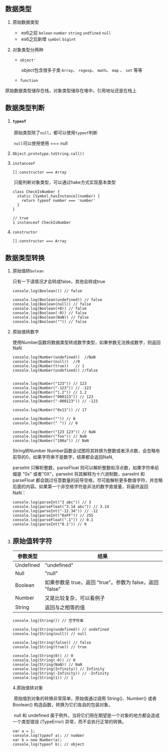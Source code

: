 ## 数据类型

1. 原始数据类型

   - ​	es6之前 `bolean` `number` `string` `undfined` `null`
   - ​	es6之后新增 `symbol` `bigint`

2. 对象类型分两种

   - `object'`

     ​	object包含很多子类 `Array`、 `regexp`、 `math`、 `map` 、 `set` 等等

   - `function`

原始数据类型储存在栈，对象类型储存在堆中，引用地址还是在栈上

## 数据类型判断

1. #### `typeof`

   ​	原始类型除了`null`，都可以使用`typeof`判断

   ​	`null`可以使用使用 === null 

2. `Object.prototype.toString.call()` 

3. `instanceof`

   ```
   [].constructor === Array
   ```

   ​	只能判断对象类型，可以通过hake方式实现基本类型

   ```
   class CheckIsNumber {
     static [Symbol.hasInstance](number) {
       return typeof number === 'number'
     }
   }
   
   // true
   1 instanceof CheckIsNumber
   ```

   

4. `constructor`

   ```
   [].constructor === Array
   ```

   



## 数据类型转换

1. 原始值转`bolean`

   只有一下请情况才会转成false，其他会转成true

   ```
   console.log(Boolean()) // false
   
   console.log(Boolean(undefined)) // false
   console.log(Boolean(null)) // false
   console.log(Boolean(+0)) // false
   console.log(Boolean(-0)) // false
   console.log(Boolean(NaN)) // false
   console.log(Boolean("")) // false
   ```

2. 原始值转数字

   使用Number函数将数据类型转成数字类型，如果参数无法换成数字，则返回NaN	

   ```
   console.log(Number(undefined))  //NaN
   console.log(Number(null))  //0
   console.log(Number(true))   // 1
   console.log(Number(undefined)) //false
   
   
   console.log(Number("123")) // 123
   console.log(Number("-123")) // -123
   console.log(Number("1.2")) // 1.2
   console.log(Number("000123")) // 123
   console.log(Number("-000123")) // -123
   
   console.log(Number("0x11")) // 17
   
   console.log(Number("")) // 0
   console.log(Number(" ")) // 0
   
   console.log(Number("123 123")) // NaN
   console.log(Number("foo")) // NaN
   console.log(Number("100a")) // NaN
   ```

   String转Number Number函数会试图将其转换为整数或者浮点数，会忽略有前导的0，如果字符串不是数字，结果都会返回NaN, 

   parseInt 只解析整数，parseFloat 则可以解析整数和浮点数，如果字符串前缀是 "0x" 或者"0X"，parseInt 将其解释为十六进制数，parseInt 和 parseFloat 都会跳过任意数量的前导空格，尽可能解析更多数值字符，并忽略后面的内容。如果第一个非空格字符是非法的数字直接量，将最终返回 NaN：

   ```
   console.log(parseInt("3 abc")) // 3
   console.log(parseFloat("3.14 abc")) // 3.14
   console.log(parseInt("-12.34")) // -12
   console.log(parseInt("0xFF")) // 255
   console.log(parseFloat(".1")) // 0.1
   console.log(parseInt("0.1")) // 0
   ```

   

3. ## 原始值转字符

   

   | 参数类型  | 结果                                                     |
   | --------- | -------------------------------------------------------- |
   | Undefined | "undefined"                                              |
   | Null      | "null"                                                   |
   | Boolean   | 如果参数是 true，返回 "true"。参数为 false，返回 "false" |
   | Number    | 又是比较复杂，可以看例子                                 |
   | String    | 返回与之相等的值                                         |

   ```
   console.log(String()) // 空字符串
   
   console.log(String(undefined)) // undefined
   console.log(String(null)) // null
   
   console.log(String(false)) // false
   console.log(String(true)) // true
   
   console.log(String(0)) // 0
   console.log(String(-0)) // 0
   console.log(String(NaN)) // NaN
   console.log(String(Infinity)) // Infinity
   console.log(String(-Infinity)) // -Infinity
   console.log(String(1)) // 1
   ```

   

   4.原始值转对象

   ​		原始值到对象的转换非常简单，原始值通过调用 String()、Number() 或者 Boolean() 构造函数，转换为它们各自的包装对象。

   ​		null 和 undefined 属于例外，当将它们用在期望是一个对象的地方都会造成一个类型错误 (TypeError) 异常，而不会执行正常的转换。

   ```
   var a = 1;
   console.log(typeof a); // number
   var b = new Number(a);
   console.log(typeof b); // object
   ```

   







